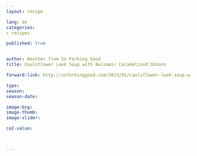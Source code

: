 ```yaml
---
layout: recipe

lang: de
categories:
- recipes

published: true


author: Heather from So Forking Good
title: Cauliflower Leek Soup with Balsamic Caramelized Onions

forward-link: http://soforkinggood.com/2013/01/cauliflower-leek-soup-with-balsamic-caramelized-onions/

type: 
season: 
season-date:  

image-big: 
image-thumb: 
image-slider: 

co2-value: 



---
```

